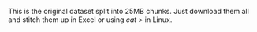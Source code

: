 This is the original dataset split into 25MB chunks. Just download them all and stitch them up in Excel or using _cat >_ in Linux.
